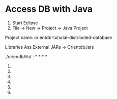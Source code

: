 # Access DB with Java

1. Start Eclipse
1. File -> New -> Project -> Java Project

Project name: orientdb-tutorial-distributed-database

Libraries Ass External JARs -> OrientdbJars

./oriendb/lib/ :
* 
* 
* 
* 






1. 
1. 
1. 
1. 
1. 
1. 
